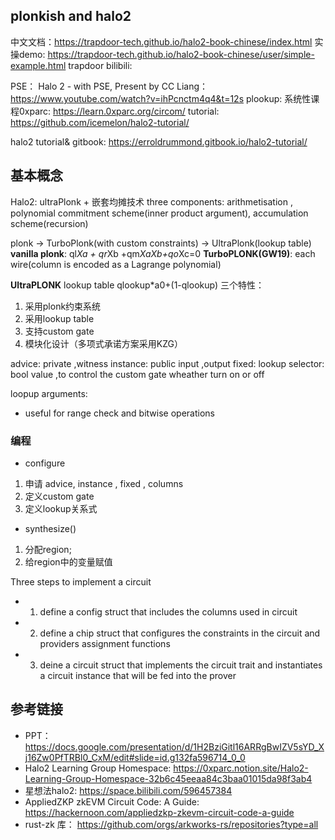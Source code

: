 ## plonkish and halo2
中文文档：https://trapdoor-tech.github.io/halo2-book-chinese/index.html
实操demo: https://trapdoor-tech.github.io/halo2-book-chinese/user/simple-example.html 
trapdoor bilibili: 

PSE：
Halo 2 - with PSE, Present by CC Liang： https://www.youtube.com/watch?v=ihPcnctm4q4&t=12s
plookup:
系统性课程0xparc: https://learn.0xparc.org/circom/
tutorial: https://github.com/icemelon/halo2-tutorial/

halo2 tutorial& gitbook: https://erroldrummond.gitbook.io/halo2-tutorial/

## 基本概念

Halo2: ultraPlonk + 嵌套均摊技术
three components: 
arithmetisation , polynomial commitment scheme(inner product argument), accumulation scheme(recursion)

plonk -> TurboPlonk(with custom constraints) -> UltraPlonk(lookup table)
**vanilla plonk**: 
ql*Xa + qr*Xb +qm*XaXb+qo*Xc=0
**TurboPLONK(GW19)**: 
each wire(column is encoded as a Lagrange polynomial)

**UltraPLONK**
lookup table
qlookup*a0+(1-qlookup)
三个特性：
 1. 采用plonk约束系统
 2. 采用lookup table
 3. 支持custom gate
 4. 模块化设计（多项式承诺方案采用KZG）

advice: private ,witness
instance: public input ,output 
fixed: lookup 
selector: bool value ,to control the  custom gate wheather turn on or off

loopup arguments:
 - useful for range check and bitwise operations
 

### 编程
- configure
 1. 申请 advice, instance , fixed , columns
 2. 定义custom gate
 3. 定义lookup关系式
- synthesize()
 1. 分配region;
 2. 给region中的变量赋值

Three steps to implement a circuit
- 1. define a config struct that includes the columns used in circuit
- 2. define a chip struct that configures the constraints in the circuit and providers assignment functions

- 3. deine a circuit struct that implements the circuit trait and instantiates a circuit
instance that will be fed into  the prover



## 参考链接
- PPT：  https://docs.google.com/presentation/d/1H2BziGitl16ARRgBwIZV5sYD_Xj16Zw0PfTRBl0_CxM/edit#slide=id.g132fa596714_0_0
- Halo2 Learning Group Homespace: https://0xparc.notion.site/Halo2-Learning-Group-Homespace-32b6c45eeaa84c3baa01015da98f3ab4
- 星想法halo2: https://space.bilibili.com/596457384 
- AppliedZKP zkEVM Circuit Code: A Guide: https://hackernoon.com/appliedzkp-zkevm-circuit-code-a-guide
- rust-zk 库： https://github.com/orgs/arkworks-rs/repositories?type=all